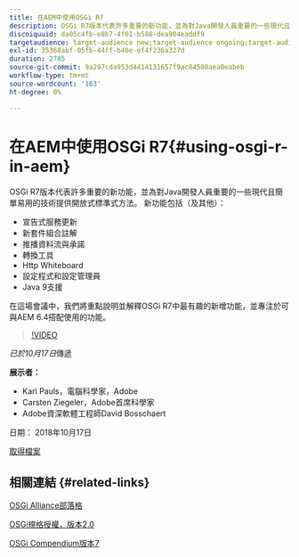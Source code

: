 ```yaml
---
title: 在AEM中使用OSGi R7
description: OSGi R7版本代表許多重要的新功能，並為對Java開發人員重要的一些現代且簡單易用的技術提供開放式標準式方法。
discoiquuid: da05c4fb-e8b7-4f01-b588-dea904eaddf9
targetaudience: target-audience new;target-audience ongoing;target-audience upgrader
exl-id: 35368abf-05fb-44ff-b40e-ef4f236a327d
duration: 2785
source-git-commit: 9a297cda953d4414131657f9ac84580aea0eabeb
workflow-type: tm+mt
source-wordcount: '163'
ht-degree: 0%

---
```


# 在AEM中使用OSGi R7{#using-osgi-r-in-aem}

OSGi R7版本代表許多重要的新功能，並為對Java開發人員重要的一些現代且簡單易用的技術提供開放式標準式方法。  新功能包括（及其他）：

* 宣告式服務更新
* 新套件組合註解
* 推播資料流與承諾
* 轉換工具
* Http Whiteboard
* 設定程式和設定管理員
* Java 9支援

在這場會議中，我們將重點說明並解釋OSGi R7中最有趣的新增功能，並專注於可與AEM 6.4搭配使用的功能。

>[!VIDEO](https://video.tv.adobe.com/v/25037/?quality=9)

*已於10月17日*&#x200B;傳遞

**展示者：**

* Karl Pauls，電腦科學家，Adobe
* Carsten Ziegeler，Adobe首席科學家
* Adobe資深軟體工程師David Bosschaert

日期： 2018年10月17日

[取得檔案](assets/aem-gems-osg-r7inaem-10172018.pdf)

## 相關連結 {#related-links}

[OSGi Alliance部落格](https://blog.osgi.org/2018/09/osgi-r7-highlights-blog-series.html)

[OSGi規格授權，版本2.0](https://osgi.org/specification/osgi.core/7.0.0/index.html)

[OSGi Compendium版本7](https://osgi.org/specification/osgi.cmpn/7.0.0/index.html)

<!--
[Get back to the Overview](https://helpx.adobe.com/tw/experience-manager/kt/eseminars/gems/aem-index.html)
-->
